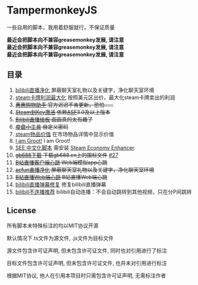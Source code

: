# TampermonkeyJS

一些自用的脚本，我用着舒服就行，不保证质量

**最近会把脚本向不兼容greasemonkey发展, 请注意**\
**最近会把脚本向不兼容greasemonkey发展, 请注意**\
**最近会把脚本向不兼容greasemonkey发展, 请注意**

## 目录

1. [bilibili直播净化](https://github.com/lzghzr/TampermonkeyJS/raw/master/BiLiveNoVIP/BiLiveNoVIP.user.js) 屏蔽聊天室礼物以及关键字，净化聊天室环境
2. [steam卡牌利润最大化](https://github.com/lzghzr/TampermonkeyJS/raw/master/SteamCardMaximumProfit/SteamCardMaximumProfit.user.js) 按照美元区出价，最大化steam卡牌卖出的利润
3. ~~[惠惠购物助手](https://github.com/lzghzr/TampermonkeyJS/raw/master/youdaoGWZS/youdaoGWZS.user.js) 官方迟迟不肯更新，恐怕……~~
4. ~~[Steam划Key激活](https://github.com/lzghzr/TampermonkeyJS/raw/master/SteamRedeemKey/SteamRedeemKey.user.js) 依赖[ASF](https://github.com/JustArchi/ArchiSteamFarm)3.0及以上版本~~
5. ~~[Bilibili直播绘板](https://github.com/lzghzr/TampermonkeyJS/raw/master/BiliDraw/BiliDraw.user.js) 画画真的太有趣了~~
6. ~~[度盘小工具](https://github.com/lzghzr/TampermonkeyJS/raw/master/FuckBaiduPan/FuckBaiduPan.user.js) 自定义密码~~
7. [steam物品价值](https://github.com/lzghzr/TampermonkeyJS/raw/master/SteamItemGoo/SteamItemGoo.user.js) 在市场物品详情中显示价值
8. [I am Groot!](https://github.com/lzghzr/TampermonkeyJS/raw/master/iamgroot/iamgroot.user.js) I am Groot!
9. [SEE 中文化脚本](https://github.com/lzghzr/TampermonkeyJS/raw/master/SEE_zh-Hans/SEE_zh-Hans.user.js) 需安装 [Steam Economy Enhancer](https://github.com/Nuklon/Steam-Economy-Enhancer/raw/master/code.user.js)
10. ~~[gb688下载](https://github.com/lzghzr/TampermonkeyJS/raw/master/GBdownload/GBdownload.user.js) 下载gb688.cn上的国标文件~~ [#27](https://github.com/lzghzr/TampermonkeyJS/issues/27)
11. ~~[B站直播客户端心跳](https://github.com/lzghzr/TampermonkeyJS/raw/master/BiliveClientHeart/BiliveClientHeart.user.js) Web端模拟app心跳~~
12. ~~[acfun直播净化](https://github.com/lzghzr/TampermonkeyJS/raw/master/ACLiveNoVIP/ACLiveNoVIP.user.js) 屏蔽聊天室礼物以及关键字，净化聊天室环境~~
13. ~~[B站直播Web端心跳](https://github.com/lzghzr/TampermonkeyJS/raw/master/BiliveHeart/BiliveHeart.user.js) B站直播Web端心跳~~
14. [bilibili直播弹幕修复](https://github.com/lzghzr/TampermonkeyJS/raw/master/BiLiveDANMUcmd/BiLiveDANMUcmd.user.js) 修复bilibili直播弹幕
15. [bilibili不连播推荐](https://github.com/lzghzr/TampermonkeyJS/raw/master/BiliCloseRecommend/BiliCloseRecommend.user.js) bilibili自动连播：不会自动跳转到其他视频，只在分P间跳转

## License

所有脚本未特殊标注的均以MIT协议开源

默认情况下.ts文件为源文件, .js文件为目标文件

源文件包含许可证声明, 但未包含许可证文件, 同时也对引用进行了标注

目标文件包含许可证声明, 但未包含许可证文件, 也并未对引用进行标注

根据MIT协议, 他人在引用本项目时只需包含许可证声明, 无需标注作者

